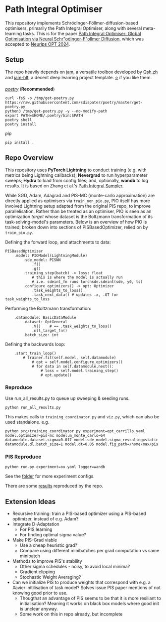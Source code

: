 # Path Integral Optimiser

This repository implements Schrödinger-Föllmer-diffusion-based optimisers, primarily the Path Integral Optimiser, along with several meta-learning tasks. This is for the paper [Path Integral Optimiser: Global Optimisation via Neural Schr\"odinger-F\"ollmer Diffusion](https://github.com/mgm52/Path-Integral-Optimiser/blob/master/OPT_Submission___Path_Integral_Optimiser%20-%20non-anon.pdf), which was accepted to [Neurips OPT 2024](https://opt-ml.org/).

## Setup

The repo heavily depends on [jam](https://github.com/qsh-zh/jam), a versatile toolbox developed by [Qsh.zh](https://github.com/qsh-zh) and [jam-hlt](https://github.com/qsh-zh/jam), a decent deep leanring project template. [⭐️](https://github.com/qsh-zh/jam) if you like them.

*[poetry](https://python-poetry.org/)* (**Recommended**)
```shell
curl -fsS -o /tmp/get-poetry.py https://raw.githubusercontent.com/sdispater/poetry/master/get-poetry.py
python3 /tmp/get-poetry.py -y --no-modify-path
export PATH=$HOME/.poetry/bin:$PATH
poetry shell
poetry install
```

*pip*
```shell
pip install .
```


## Repo Overview
This repository uses **PyTorch Lightning** to conduct training (e.g. with metrics being Lightning callbacks); **Nevergrad** to run hyperparameter sweeps; **Hydra** to load from config files; and, optionally, **wandb** to log results. It is based on Zhang et al.'s [Path Integral Sampler](https://arxiv.org/abs/2111.15141).

While SGD, Adam, Adagrad and PIS-MC (monte-carlo approximation) are directly applied as optimisers via `train_non_pio.py`, PIO itself has more involved Lightning setup adapted from the original PIS repo, to improve parallelisation. Rather than be treated as an optimiser, PIO is seen as an optimization _target_ whose dataset is the Boltzmann transformation of its task-solving-model's parameters. Below is an overview of how PIO is trained, broken down into sections of PISBasedOptimizer, relied on by `train_pio.py`.

Defining the forward loop, and attachments to data:
```
PISBasedOptimizer
    .model: PIOModel(LightningModule)
        .sde_model: PISNN
            .f()
            .g()
        .training_step(batch) -> loss: float
            # this is where the model is actually run
            # i.e. sdeint_fn runs torchsde.sdeint(sde, y0, ts)
        .configure_optimizers() -> opt: Optimizer
            .task_weights_to_loss()
            .task_next_data() # updates .x, .GT for task_weights_to_loss
```
Performing the Boltzmann transformation:
```
    .datamodule: BasicDataModule
        .dataset: OptGeneral
            .V()    # == .task_weights_to_loss()
            .nll_target_fn()
        .batch_size: int
```
Defining the backwards loop:
```
    .start_train_loop()
        # trainer.fit(self.model, self.datamodule)
            # opt = self.model.configure_optimizers()
            # for data in self.datamodule.next():
                # loss = self.model.training_step()
                # opt.update()
```

### Reproduce

Use run_all_results.py to queue up sweeping & seeding runs.

```
python run_all_results.py
```

This makes calls to `training_coordinator.py` and `viz.py`, which can also be used standalone. e.g.

```
python src/training_coordinator.py experiment=opt_carrillo.yaml model.optimizer=pis-mc model.m_monte_carlo=64 datamodule.dataset.sigma=0.017 model.sde_model.sigma_rescaling=static datamodule.dl.batch_size=1 model.dt=0.05 model.fig_path=/home/max/pis
```

### PIS Reproduce

```
python run.py experiment=ou.yaml logger=wandb
```

See the [folder](configs/experiment) for more experiment configs.

There are some [results](https://wandb.ai/qinsheng/pub_pis?workspace=user-qinsheng) reproduced by the repo.



## Extension Ideas
- Recursive training: train a PIS-based optimizer using a PIS-based optimizer, instead of e.g. Adam?
- Integrate D-Adaptation
  - For PIS learning
  - For finding optimal sigma value?
- Make PIS-Grad viable
  - Use a cheap heuristic grad?
  - Compare using different minibatches per grad computation vs same minibatch
- Methods to improve PIS's stability
  - Other sigma schedules - noisy, to avoid local minima?
  - Gradient clipping
  - Stochastic Weight Averaging?
- Can we initialize PIS to produce weights that correspond with e.g. a Xavier initilisation of task model? Solves issue PIS paper mentions of not knowing good prior to use.
  - Thougthat an advantage of PIS seems to be that it is more resiliant to initialisation? Meaning it works on black box models where good init is unclear anyway.
  - Some work on this in repo already, but incomplete
 
